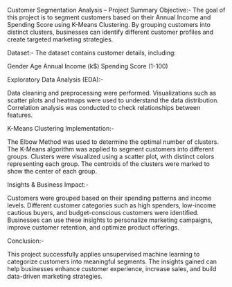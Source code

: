 Customer Segmentation Analysis – Project Summary
Objective:-
The goal of this project is to segment customers based on their Annual Income and Spending Score using K-Means Clustering. By grouping customers into distinct clusters, businesses can identify different customer profiles and create targeted marketing strategies.

Dataset:-
The dataset contains customer details, including:

Gender
Age
Annual Income (k$)
Spending Score (1-100)

Exploratory Data Analysis (EDA):-

Data cleaning and preprocessing were performed.
Visualizations such as scatter plots and heatmaps were used to understand the data distribution.
Correlation analysis was conducted to check relationships between features.

K-Means Clustering Implementation:-

The Elbow Method was used to determine the optimal number of clusters.
The K-Means algorithm was applied to segment customers into different groups.
Clusters were visualized using a scatter plot, with distinct colors representing each group.
The centroids of the clusters were marked to show the center of each group.

Insights & Business Impact:-

Customers were grouped based on their spending patterns and income levels.
Different customer categories such as high spenders, low-income cautious buyers, and budget-conscious customers were identified.
Businesses can use these insights to personalize marketing campaigns, improve customer retention, and optimize product offerings.

Conclusion:-

This project successfully applies unsupervised machine learning to categorize customers into meaningful segments. The insights gained can help businesses enhance customer experience, increase sales, and build data-driven marketing strategies.
